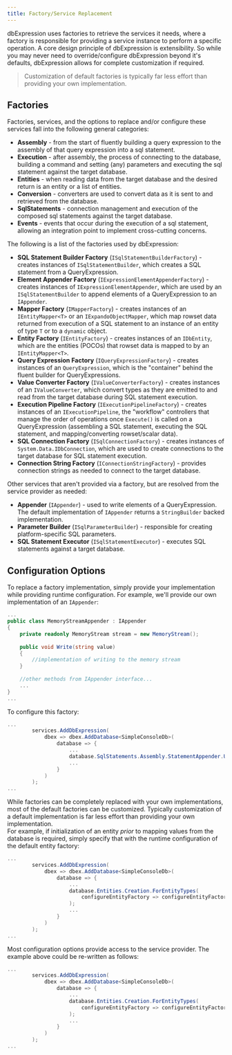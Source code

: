 ```yaml
---
title: Factory/Service Replacement
---
```


dbExpression uses factories to retrieve the services it needs, where a factory is responsible for providing a service instance to perform a specific operation.  A core design principle
of dbExpression is extensibility.  So while you may never need to override/configure dbExpression beyond it's defaults, dbExpression allows for complete customization if required.

> Customization of default factories is typically far less effort than providing your own implementation.

## Factories
Factories, services, and the options to replace and/or configure these services fall into the following general categories:
* **Assembly** - from the start of fluently building a query expression to the assembly of that query expression into a sql statement.
* **Execution** - after assembly, the process of connecting to the database, building a command and setting (any) parameters and executing the sql statement against the target database.
* **Entities** - when reading data from the target database and the desired return is an entity or a list of entities.
* **Conversion** - converters are used to convert data as it is sent to and retrieved from the database.
* **SqlStatements** - connection management and execution of the composed sql statements against the target database.
* **Events** - events that occur during the execution of a sql statement, allowing an integration point to implement cross-cutting concerns.

The following is a list of the factories used by dbExpression:
* **SQL Statement Builder Factory** (```ISqlStatementBuilderFactory```) - creates instances of ```ISqlStatementBuilder```, which creates a SQL statement from a QueryExpression.
* **Element Appender Factory** (```IExpressionElementAppenderFactory```) - creates instances of ```IExpressionElementAppender```, which are used by an ```ISqlStatementBuilder``` to append elements of a QueryExpression to an ```IAppender```.
* **Mapper Factory** (```IMapperFactory```) - creates instances of an ```IEntityMapper<T>``` or an ```IExpandoObjectMapper```, which map rowset data returned from execution of a SQL statement to an instance of an entity of type ```T``` or to a ```dynamic``` object.
* **Entity Factory** (```IEntityFactory```) - creates instances of an ```IDbEntity```, which are the entities (POCOs) that rowset data is mapped to by an ```IEntityMapper<T>```.
* **Query Expression Factory** (```IQueryExpressionFactory```) - creates instances of an ```QueryExpression```, which is the "container" behind the fluent builder for QueryExpressions.
* **Value Converter Factory** (```IValueConverterFactory```) - creates instances of an ```IValueConverter```, which convert types as they are emitted to and read from the target database during SQL statement execution.
* **Execution Pipeline Factory** (```IExecutionPipelineFactory```) - creates instances of an ```IExecutionPipeline```, the "workflow" controllers that manage the order of operations once ```Execute()``` is called on a QueryExpression (assembling a SQL statement, executing the SQL statement, and mapping/converting rowset/scalar data).
* **SQL Connection Factory** (```ISqlConnectionFactory```) - creates instances of ```System.Data.IDbConnection```, which are used to create connections to the target database for SQL statement execution.
* **Connection String Factory** (```IConnectionStringFactory```) - provides connection strings as needed to connect to the target database.

Other services that aren't provided via a factory, but are resolved from the service provider as needed:
* **Appender** (```IAppender```) - used to write elements of a QueryExpression.  The default implementation of ```IAppender``` returns a ```StringBuilder``` backed implementation.
* **Parameter Builder** (```ISqlParameterBuilder```) - responsible for creating platform-specific SQL parameters.
* **SQL Statement Executor** (```ISqlStatementExecutor```) - executes SQL statements against a target database.

## Configuration Options

To replace a factory implementation, simply provide your implementation while providing runtime configuration.  For example, we'll provide our own implementation of an ```IAppender```:
```csharp
...
public class MemoryStreamAppender : IAppender
{
    private readonly MemoryStream stream = new MemoryStream();
    
    public void Write(string value)
    {
        //implementation of writing to the memory stream
    }
    
    //other methods from IAppender interface...
    ... 
}
...
```
To configure this factory:
```csharp
...
        services.AddDbExpression(
            dbex => dbex.AddDatabase<SimpleConsoleDb>(
                database => {
                    ...
                    database.SqlStatements.Assembly.StatementAppender.Use<MemoryStreamAppender>(); // <- dbExpression will use MemoryStreamAppenders to build SQL statements
                    ...
                }
            )
        );
...
```

While factories can be completely replaced with your own implementations, most of the default factories can be customized. Typically customization of a default implementation is far less effort than providing your own implementation.  
For example, if initialization of an entity *prior* to mapping values from the database is required, simply specify that with the runtime configuration of the default entity factory:  

```csharp
...
        services.AddDbExpression(
            dbex => dbex.AddDatabase<SimpleConsoleDb>(
                database => {
                    ...
                    database.Entities.Creation.ForEntityTypes(
                        configureEntityFactory => configureEntityFactory.ForEntityType<Person>(() => new Person { CreditLimit = 1000 })
                    );
                    ...
                }
            )
        );
...
```

Most configuration options provide access to the service provider.  The example above could be re-written as follows:
```csharp
...
        services.AddDbExpression(
            dbex => dbex.AddDatabase<SimpleConsoleDb>(
                database => {
                    ...
                    database.Entities.Creation.ForEntityTypes(
                        configureEntityFactory => configureEntityFactory.ForEntityType<Person>(sp => sp.GetRequiredService<IEntityFactory>().CreateEntity<Person>())
                    );
                    ...
                }
            )
        );
...
```

